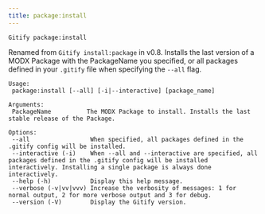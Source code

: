 ```yaml
---
title: package:install
---
```


`Gitify package:install`

Renamed from `Gitify install:package` in v0.8. Installs the last version of a MODX Package with the PackageName you specified, or all packages defined in your `.gitify` file when specifying the `--all` flag. 

````
Usage:
 package:install [--all] [-i|--interactive] [package_name]

Arguments:
 PackageName          The MODX Package to install. Installs the last stable release of the Package.

Options:
 --all                 When specified, all packages defined in the .gitify config will be installed.
 --interactive (-i)    When --all and --interactive are specified, all packages defined in the .gitify config will be installed interactively. Installing a single package is always done interactively. 
 --help (-h)           Display this help message.
 --verbose (-v|vv|vvv) Increase the verbosity of messages: 1 for normal output, 2 for more verbose output and 3 for debug.
 --version (-V)        Display the Gitify version.

````